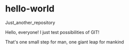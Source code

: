 # hello-world
Just_another_repository

Hello, everyone! I just test possibilities of GIT! 

That's one small step for man, one giant leap for mankind
